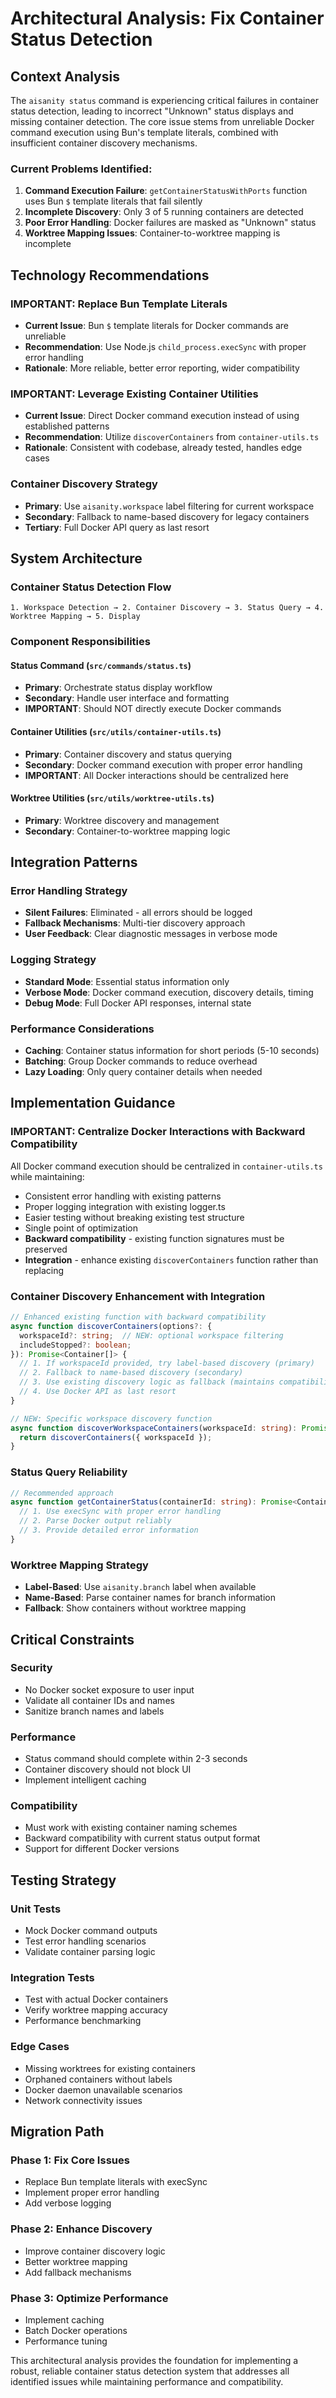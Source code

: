 # Architectural Analysis: Fix Container Status Detection

## Context Analysis

The `aisanity status` command is experiencing critical failures in container status detection, leading to incorrect "Unknown" status displays and missing container detection. The core issue stems from unreliable Docker command execution using Bun's template literals, combined with insufficient container discovery mechanisms.

### Current Problems Identified:
1. **Command Execution Failure**: `getContainerStatusWithPorts` function uses Bun `$` template literals that fail silently
2. **Incomplete Discovery**: Only 3 of 5 running containers are detected
3. **Poor Error Handling**: Docker failures are masked as "Unknown" status
4. **Worktree Mapping Issues**: Container-to-worktree mapping is incomplete

## Technology Recommendations

### IMPORTANT: Replace Bun Template Literals
- **Current Issue**: Bun `$` template literals for Docker commands are unreliable
- **Recommendation**: Use Node.js `child_process.execSync` with proper error handling
- **Rationale**: More reliable, better error reporting, wider compatibility

### IMPORTANT: Leverage Existing Container Utilities
- **Current Issue**: Direct Docker command execution instead of using established patterns
- **Recommendation**: Utilize `discoverContainers` from `container-utils.ts`
- **Rationale**: Consistent with codebase, already tested, handles edge cases

### Container Discovery Strategy
- **Primary**: Use `aisanity.workspace` label filtering for current workspace
- **Secondary**: Fallback to name-based discovery for legacy containers
- **Tertiary**: Full Docker API query as last resort

## System Architecture

### Container Status Detection Flow
```
1. Workspace Detection → 2. Container Discovery → 3. Status Query → 4. Worktree Mapping → 5. Display
```

### Component Responsibilities

#### Status Command (`src/commands/status.ts`)
- **Primary**: Orchestrate status display workflow
- **Secondary**: Handle user interface and formatting
- **IMPORTANT**: Should NOT directly execute Docker commands

#### Container Utilities (`src/utils/container-utils.ts`)
- **Primary**: Container discovery and status querying
- **Secondary**: Docker command execution with proper error handling
- **IMPORTANT**: All Docker interactions should be centralized here

#### Worktree Utilities (`src/utils/worktree-utils.ts`)
- **Primary**: Worktree discovery and management
- **Secondary**: Container-to-worktree mapping logic

## Integration Patterns

### Error Handling Strategy
- **Silent Failures**: Eliminated - all errors should be logged
- **Fallback Mechanisms**: Multi-tier discovery approach
- **User Feedback**: Clear diagnostic messages in verbose mode

### Logging Strategy
- **Standard Mode**: Essential status information only
- **Verbose Mode**: Docker command execution, discovery details, timing
- **Debug Mode**: Full Docker API responses, internal state

### Performance Considerations
- **Caching**: Container status information for short periods (5-10 seconds)
- **Batching**: Group Docker commands to reduce overhead
- **Lazy Loading**: Only query container details when needed

## Implementation Guidance

### IMPORTANT: Centralize Docker Interactions with Backward Compatibility
All Docker command execution should be centralized in `container-utils.ts` while maintaining:
- Consistent error handling with existing patterns
- Proper logging integration with existing logger.ts
- Easier testing without breaking existing test structure
- Single point of optimization
- **Backward compatibility** - existing function signatures must be preserved
- **Integration** - enhance existing `discoverContainers` function rather than replacing

### Container Discovery Enhancement with Integration
```typescript
// Enhanced existing function with backward compatibility
async function discoverContainers(options?: {
  workspaceId?: string;  // NEW: optional workspace filtering
  includeStopped?: boolean;
}): Promise<Container[]> {
  // 1. If workspaceId provided, try label-based discovery (primary)
  // 2. Fallback to name-based discovery (secondary) 
  // 3. Use existing discovery logic as fallback (maintains compatibility)
  // 4. Use Docker API as last resort
}

// NEW: Specific workspace discovery function
async function discoverWorkspaceContainers(workspaceId: string): Promise<Container[]> {
  return discoverContainers({ workspaceId });
}
```

### Status Query Reliability
```typescript
// Recommended approach
async function getContainerStatus(containerId: string): Promise<ContainerStatus> {
  // 1. Use execSync with proper error handling
  // 2. Parse Docker output reliably
  // 3. Provide detailed error information
}
```

### Worktree Mapping Strategy
- **Label-Based**: Use `aisanity.branch` label when available
- **Name-Based**: Parse container names for branch information
- **Fallback**: Show containers without worktree mapping

## Critical Constraints

### Security
- No Docker socket exposure to user input
- Validate all container IDs and names
- Sanitize branch names and labels

### Performance
- Status command should complete within 2-3 seconds
- Container discovery should not block UI
- Implement intelligent caching

### Compatibility
- Must work with existing container naming schemes
- Backward compatibility with current status output format
- Support for different Docker versions

## Testing Strategy

### Unit Tests
- Mock Docker command outputs
- Test error handling scenarios
- Validate container parsing logic

### Integration Tests
- Test with actual Docker containers
- Verify worktree mapping accuracy
- Performance benchmarking

### Edge Cases
- Missing worktrees for existing containers
- Orphaned containers without labels
- Docker daemon unavailable scenarios
- Network connectivity issues

## Migration Path

### Phase 1: Fix Core Issues
- Replace Bun template literals with execSync
- Implement proper error handling
- Add verbose logging

### Phase 2: Enhance Discovery
- Improve container discovery logic
- Better worktree mapping
- Add fallback mechanisms

### Phase 3: Optimize Performance
- Implement caching
- Batch Docker operations
- Performance tuning

This architectural analysis provides the foundation for implementing a robust, reliable container status detection system that addresses all identified issues while maintaining performance and compatibility.